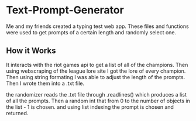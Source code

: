 # Text-Prompt-Generator
Me and my friends created a typing test web app. These files and functions were used to get prompts of a certain length and randomly select one.

## How it Works
It interacts with the riot games api to get a list of all of the champions. Then using webscraping of the league lore site I got the lore of every champion. Then using string formating I was able to adjust the length of the prompts. Then I wrote them into a .txt file. 

the randomizer reads the .txt file through .readlines() which produces a list of all the prompts. Then a random int that from 0 to the number of objects in the list - 1 is chosen. and using list indexing the prompt is chosen and returned. 
